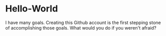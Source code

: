 # Hello-World

I have many goals. Creating this Github account is the first stepping stone of accomplishing those goals.
What would you do if you weren't afraid?

